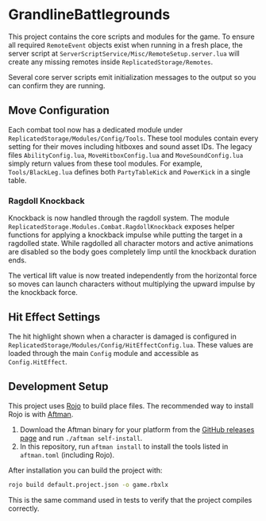 # GrandlineBattlegrounds

This project contains the core scripts and modules for the game. To ensure all required `RemoteEvent` objects exist when running in a fresh place, the server script at `ServerScriptService/Misc/RemoteSetup.server.lua` will create any missing remotes inside `ReplicatedStorage/Remotes`.

Several core server scripts emit initialization messages to the output so you can confirm they are running.

## Move Configuration

Each combat tool now has a dedicated module under
`ReplicatedStorage/Modules/Config/Tools`. These tool modules contain every
setting for their moves including hitboxes and sound asset IDs. The legacy
files `AbilityConfig.lua`, `MoveHitboxConfig.lua` and `MoveSoundConfig.lua`
simply return values from these tool modules. For example,
`Tools/BlackLeg.lua` defines both `PartyTableKick` and `PowerKick` in a single
table.

### Ragdoll Knockback

Knockback is now handled through the ragdoll system. The module
`ReplicatedStorage.Modules.Combat.RagdollKnockback` exposes helper
functions for applying a knockback impulse while putting the target in
a ragdolled state. While ragdolled all character motors and active
animations are disabled so the body goes completely limp until the
knockback duration ends.

The vertical lift value is now treated independently from the horizontal
force so moves can launch characters without multiplying the upward
impulse by the knockback force.

## Hit Effect Settings

The hit highlight shown when a character is damaged is configured in
`ReplicatedStorage/Modules/Config/HitEffectConfig.lua`. These values are loaded
through the main `Config` module and accessible as `Config.HitEffect`.


## Development Setup

This project uses [Rojo](https://github.com/rojo-rbx/rojo) to build place files. The recommended way to install Rojo is with [Aftman](https://github.com/LPGhatguy/aftman).

1. Download the Aftman binary for your platform from the [GitHub releases page](https://github.com/LPGhatguy/aftman/releases) and run `./aftman self-install`.
2. In this repository, run `aftman install` to install the tools listed in `aftman.toml` (including Rojo).

After installation you can build the project with:

```sh
rojo build default.project.json -o game.rbxlx
```

This is the same command used in tests to verify that the project compiles correctly.

